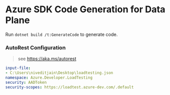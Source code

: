 # Azure SDK Code Generation for Data Plane

Run `dotnet build /t:GenerateCode` to generate code.

### AutoRest Configuration
> see https://aka.ms/autorest

``` yaml
input-file: 
- C:\Users\niveditjain\Desktop\loadtesting.json
namespace: Azure.Developer.LoadTesting
security: AADToken
security-scopes: https://loadtest.azure-dev.com/.default
 
```
